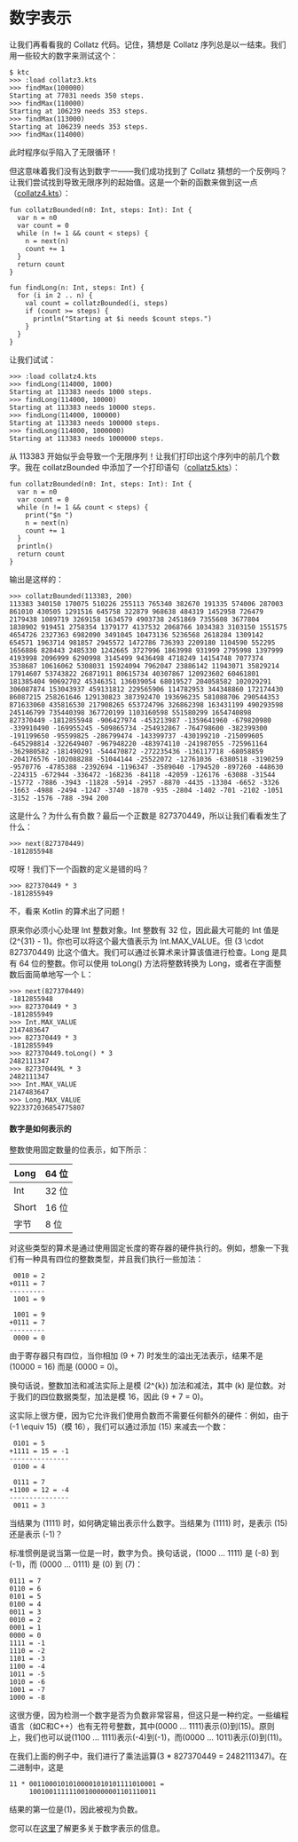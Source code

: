 # 数字表示

让我们再看看我的 Collatz 代码。记住，猜想是 Collatz 序列总是以一结束。我们用一些较大的数字来测试这个：

```
$ ktc
>>> :load collatz3.kts
>>> findMax(100000)
Starting at 77031 needs 350 steps.
>>> findMax(110000)
Starting at 106239 needs 353 steps.
>>> findMax(113000)
Starting at 106239 needs 353 steps.
>>> findMax(114000)

```

此时程序似乎陷入了无限循环！

但这意味着我们没有达到数字一——我们成功找到了 Collatz 猜想的一个反例吗？让我们尝试找到导致无限序列的起始值。这是一个新的函数来做到这一点（[collatz4.kts](https://github.com/otfried/cs109-kotlin/raw/master/tutorial/07-collatz/collatz4.kts)）：

```
fun collatzBounded(n0: Int, steps: Int): Int {
  var n = n0
  var count = 0
  while (n != 1 && count < steps) {
    n = next(n)
    count += 1
  }
  return count
}

fun findLong(n: Int, steps: Int) {
  for (i in 2 .. n) {
    val count = collatzBounded(i, steps)
    if (count >= steps) { 
      println("Starting at $i needs $count steps.")
    }
  }
}

```

让我们试试：

```
>>> :load collatz4.kts
>>> findLong(114000, 1000)
Starting at 113383 needs 1000 steps.
>>> findLong(114000, 10000)
Starting at 113383 needs 10000 steps.
>>> findLong(114000, 100000)
Starting at 113383 needs 100000 steps.
>>> findLong(114000, 1000000)
Starting at 113383 needs 1000000 steps.

```

从 113383 开始似乎会导致一个无限序列！让我们打印出这个序列中的前几个数字。我在 collatzBounded 中添加了一个打印语句（[collatz5.kts](https://github.com/otfried/cs109-kotlin/raw/master/tutorial/07-collatz/collatz5.kts)）：

```
fun collatzBounded(n0: Int, steps: Int): Int {
  var n = n0
  var count = 0
  while (n != 1 && count < steps) {
    print("$n ")
    n = next(n)
    count += 1
  }
  println()
  return count
}

```

输出是这样的：

```
>>> collatzBounded(113383, 200)
113383 340150 170075 510226 255113 765340 382670 191335 574006 287003
861010 430505 1291516 645758 322879 968638 484319 1452958 726479
2179438 1089719 3269158 1634579 4903738 2451869 7355608 3677804
1838902 919451 2758354 1379177 4137532 2068766 1034383 3103150 1551575
4654726 2327363 6982090 3491045 10473136 5236568 2618284 1309142
654571 1963714 981857 2945572 1472786 736393 2209180 1104590 552295
1656886 828443 2485330 1242665 3727996 1863998 931999 2795998 1397999
4193998 2096999 6290998 3145499 9436498 4718249 14154748 7077374
3538687 10616062 5308031 15924094 7962047 23886142 11943071 35829214
17914607 53743822 26871911 80615734 40307867 120923602 60461801
181385404 90692702 45346351 136039054 68019527 204058582 102029291
306087874 153043937 459131812 229565906 114782953 344348860 172174430
86087215 258261646 129130823 387392470 193696235 581088706 290544353
871633060 435816530 217908265 653724796 326862398 163431199 490293598
245146799 735440398 367720199 1103160598 551580299 1654740898
827370449 -1812855948 -906427974 -453213987 -1359641960 -679820980
-339910490 -169955245 -509865734 -254932867 -764798600 -382399300
-191199650 -95599825 -286799474 -143399737 -430199210 -215099605
-645298814 -322649407 -967948220 -483974110 -241987055 -725961164
-362980582 -181490291 -544470872 -272235436 -136117718 -68058859
-204176576 -102088288 -51044144 -25522072 -12761036 -6380518 -3190259
-9570776 -4785388 -2392694 -1196347 -3589040 -1794520 -897260 -448630
-224315 -672944 -336472 -168236 -84118 -42059 -126176 -63088 -31544
-15772 -7886 -3943 -11828 -5914 -2957 -8870 -4435 -13304 -6652 -3326
-1663 -4988 -2494 -1247 -3740 -1870 -935 -2804 -1402 -701 -2102 -1051
-3152 -1576 -788 -394 200

```

这是什么？为什么有负数？最后一个正数是 827370449，所以让我们看看发生了什么：

```
>>> next(827370449)
-1812855948

```

哎呀！我们下一个函数的定义是错的吗？

```
>>> 827370449 * 3
-1812855949

```

不，看来 Kotlin 的算术出了问题！

原来你必须小心处理 Int 整数对象。Int 整数有 32 位，因此最大可能的 Int 值是 \(2^{31} - 1\)。你也可以将这个最大值表示为 Int.MAX_VALUE。但 \(3 \cdot 827370449\) 比这个值大。我们可以通过长算术来计算该值进行检查。Long 是具有 64 位的整数。你可以使用 toLong() 方法将整数转换为 Long，或者在字面整数后面简单地写一个 L：

```
>>> next(827370449)
-1812855948
>>> 827370449 * 3
-1812855949
>>> Int.MAX_VALUE
2147483647
>>> 827370449 * 3
-1812855949
>>> 827370449.toLong() * 3
2482111347
>>> 827370449L * 3
2482111347
>>> Int.MAX_VALUE
2147483647
>>> Long.MAX_VALUE
9223372036854775807

```

#### 数字是如何表示的

整数使用固定数量的位表示，如下所示：

| Long | 64 位 |
| --- | --- |
| Int | 32 位 |
| Short | 16 位 |
| 字节 | 8 位 |

对这些类型的算术是通过使用固定长度的寄存器的硬件执行的。例如，想象一下我们有一种具有四位的整数类型，并且我们执行一些加法：

```
 0010 = 2
+0111 = 7
---------
 1001 = 9

 1001 = 9
+0111 = 7
---------
 0000 = 0

```

由于寄存器只有四位，当你相加 \(9 + 7\) 时发生的溢出无法表示，结果不是 \(10000 = 16\) 而是 \(0000 = 0\)。

换句话说，整数加法和减法实际上是模 \(2^{k}\) 加法和减法，其中 \(k\) 是位数。对于我们的四位数据类型，加法是模 16，因此 \(9 + 7 = 0\)。

这实际上很方便，因为它允许我们使用负数而不需要任何额外的硬件：例如，由于 \(-1 \equiv 15\)（模 16），我们可以通过添加 \(15\) 来减去一个数：

```
 0101 = 5
+1111 = 15 = -1
---------------
 0100 = 4

 0111 = 7
+1100 = 12 = -4
---------------
 0011 = 3

```

当结果为 \(1111\) 时，如何确定输出表示什么数字。当结果为 \(1111\) 时，是表示 \(15\) 还是表示 \(-1\)？

标准惯例是说当第一位是一时，数字为负。换句话说，\(1000 ... 1111\) 是 \(-8\) 到 \(-1\)，而 \(0000 ... 0111\) 是 \(0\) 到 \(7\)：

```
0111 = 7
0110 = 6
0101 = 5
0100 = 4
0011 = 3
0010 = 2
0001 = 1
0000 = 0
1111 = -1
1110 = -2
1101 = -3
1100 = -4
1011 = -5
1010 = -6
1001 = -7
1000 = -8

```

这很方便，因为检测一个数字是否为负数非常容易，但这只是一种约定。一些编程语言（如C和C++）也有无符号整数，其中\(0000 ... 1111\)表示\(0\)到\(15\)。原则上，我们也可以说\(1100 ... 1111\)表示\(-4\)到\(-1\)，而\(0000 ... 1011\)表示\(0\)到\(11\)。

在我们上面的例子中，我们进行了乘法运算\(3 * 827370449 = 2482111347\)。在二进制中，这是

```
11 * 00110001010100001010101111010001 = 
     10010011111100100000001101110011

```

结果的第一位是\(1\)，因此被视为负数。

您可以在[这里](http://www.swarthmore.edu/NatSci/echeeve1/Ref/BinaryMath/NumSys.html)了解更多关于数字表示的信息。
